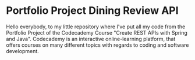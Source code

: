 # Portfolio Project Dining Review API
Hello everybody, to my little repository where I've put all my code from the Portfolio Project of the Codecademy Course "Create REST APIs with Spring and Java". 
Codecademy is an interactive online-learning platform, that offers courses on many different topics with regards to coding and software development.
